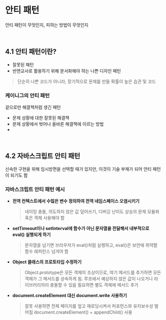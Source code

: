 # 안티 패턴
안티 패턴이 무엇인지, 피하는 방법이 무엇인지

<br />

## 4.1 안티 패턴이란?
- 잘못된 패턴
- 반면교사로 활용하기 위해 문서화해야 하는 나쁜 디자인 패턴
> 단순히 나쁜 코드가 아니라, 장기적으로 문제를 만들 확률이 높은 습관 및 코드

### 케이니그의 안티 패턴
겉으로만 해결책처럼 생긴 패턴
- 문제 상황에 대한 잘못된 해결책
- 문제 상황에서 벗어나 올바른 해결책에 이르는 방법
- 

<br />

## 4.2 자바스크립트 안티 패턴
신속한 구현을 위해 임시방편을 선택할 때가 있지만, 이것이 기술 부채가 되어 안티 패턴이 되기도 함

### 자바스크립트 안티 패턴 예시
- **전역 컨텍스트에서 수많은 변수 정의하여 전역 네임스페이스 오염시키기**
  > 네이밍 충돌, 의도하지 않은 값 덮어쓰기, 디버깅 난이도 상승의 문제
  > 모듈화 혹은 객체 사용해야 함
- **setTimeout이나 setInterval에 함수가 아닌 문자열을 전달해서 내부적으로 eval() 실행되게 하기**
  > 문자열을 넘기면 브라우저가 eval()처럼 실행하고, eval()은 보안에 취약함
  > 함수 레퍼런스 넘겨야 함
- **Object 클래스의 프로토타입 수정하기**
  > Object.prototype은 모든 객체의 조상이므로, 여기 메서드를 추가하면 모든 객체가 그 메서드를 상속하게 됨. 루프에서 예상하지 않은 값이 나오거나 라이브러리끼리 충돌할 수 있음
  > 필요하면 별도 객체에 메서드 추가
- **document.createElement 대신 document.write 사용하기**
  > 잘못 사용하면 전체 페이지를 엎고 재로딩시켜서 퍼포먼스와 유지보수성 떨어짐
  > document.createElement() + appendChild() 사용